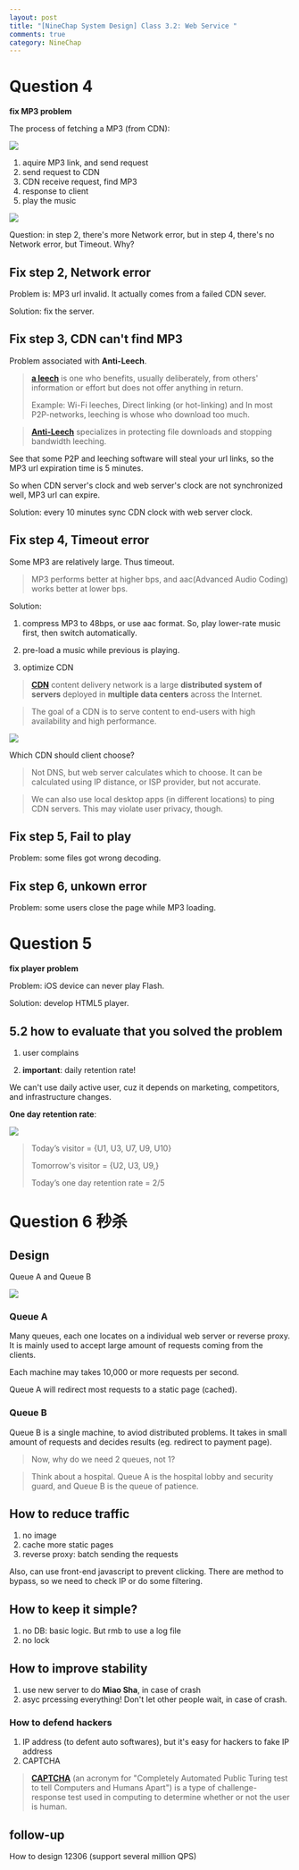 ```yaml
---
layout: post
title: "[NineChap System Design] Class 3.2: Web Service "
comments: true
category: NineChap
---
```


# Question 4

**fix MP3 problem**

The process of fetching a MP3 (from CDN):

![](/images/design-class3-client-request-mp3.png)

1. aquire MP3 link, and send request
1. send request to CDN
1. CDN receive request, find MP3
1. response to client
1. play the music

![](/images/design-class3-client-request-mp3-errors.png)

Question: in step 2, there's more Network error, but in step 4, there's no Network error, but Timeout. Why?

## Fix step 2, Network error

Problem is: MP3 url invalid. It actually comes from a failed CDN sever.

Solution: fix the server.

## Fix step 3, CDN can't find MP3

Problem associated with **Anti-Leech**.

> **[a leech](<https://en.wikipedia.org/wiki/Leech_(computing)>)** is one who benefits, usually deliberately, from others' information or effort but does not offer anything in return.
>
> Example: Wi-Fi leeches, Direct linking (or hot-linking) and In most P2P-networks, leeching is whose who download too much.

> **[Anti-Leech](https://answers.yahoo.com/question/index?qid=1006042926419)** specializes in protecting file downloads and stopping bandwidth leeching.

See that some P2P and leeching software will steal your url links, so the MP3 url expiration time is 5 minutes.

So when CDN server's clock and web server's clock are not synchronized well, MP3 url can expire.

Solution: every 10 minutes sync CDN clock with web server clock.

## Fix step 4, Timeout error

Some MP3 are relatively large. Thus timeout.

> MP3 performs better at higher bps, and aac(Advanced Audio Coding) works better at lower bps.

Solution:

1. compress MP3 to 48bps, or use aac format. So, play lower-rate music first, then switch automatically.

1. pre-load a music while previous is playing.

1. optimize CDN

> **[CDN](https://en.wikipedia.org/wiki/Content_delivery_network)** content delivery network is a large **distributed system of servers** deployed in **multiple data centers** across the Internet.

> The goal of a CDN is to serve content to end-users with high availability and high performance.

![](/images/design-class3-CDN.png)

Which CDN should client choose?

> Not DNS, but web server calculates which to choose. It can be calculated using IP distance, or ISP provider, but not accurate.

> We can also use local desktop apps (in different locations) to ping CDN servers. This may violate user privacy, though.

## Fix step 5, Fail to play

Problem: some files got wrong decoding.

## Fix step 6, unkown error

Problem: some users close the page while MP3 loading.

# Question 5

**fix player problem**

Problem: iOS device can never play Flash.

Solution: develop HTML5 player.

## 5.2 how to evaluate that you solved the problem

1. user complains

1. **important**: daily retention rate!

We can't use daily active user, cuz it depends on marketing, competitors, and infrastructure changes.

**One day retention rate**:

![](/images/design-class3-user-retention.png)

> Today’s visitor = {U1, U3, U7, U9, U10}
>
> Tomorrow's visitor = {U2, U3, U9,}
>
> Today’s one day retention rate = 2/5

# Question 6 秒杀

## Design

Queue A and Queue B

![](/images/design-class3-miao-sha.png)

### Queue A

Many queues, each one locates on a individual web server or reverse proxy. It is mainly used to accept large amount of requests coming from the clients.

Each machine may takes 10,000 or more requests per second.

Queue A will redirect most requests to a static page (cached).

### Queue B

Queue B is a single machine, to aviod distributed problems. It takes in small amount of requests and decides results (eg. redirect to payment page).

> Now, why do we need 2 queues, not 1?

> Think about a hospital. Queue A is the hospital lobby and security guard, and Queue B is the queue of patience.

## How to reduce traffic

1. no image
1. cache more static pages
1. reverse proxy: batch sending the requests

Also, can use front-end javascript to prevent clicking. There are method to bypass, so we need to check IP or do some filtering.

## How to keep it simple?

1. no DB: basic logic. But rmb to use a log file
1. no lock

## How to improve stability

1. use new server to do **Miao Sha**, in case of crash
1. asyc prcessing everything! Don't let other people wait, in case of crash.

### How to defend hackers

1. IP address (to defent auto softwares), but it's easy for hackers to fake IP address
1. CAPTCHA

> **[CAPTCHA](https://en.wikipedia.org/wiki/CAPTCHA)** (an acronym for "Completely Automated Public Turing test to tell Computers and Humans Apart") is a type of challenge-response test used in computing to determine whether or not the user is human.

## follow-up

How to design 12306 (support several million QPS)
